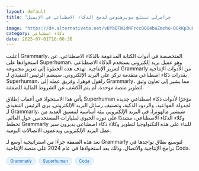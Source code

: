 ```yaml
---
layout: default
title: "جرامرلي تبتلع سوبرهيومن لدمج الذكاء الاصطناعي في الإيميل
"
image: "https://d4.alternativeto.net/vBYbQTW1dMFrccDQO4buZmzho-OGkKp3uQQPmEdgjTg/rs:fill:1520:760:0/g:ce:0:0/YWJzOi8vZGlzdC9jb250ZW50LzE3NTEzODY2MjYzOTEucG5n.png"
category: ذكاء اصطناعي
date: 2025-07-01T16:06:38
---
```


أعلنت Grammarly، المتخصصة في أدوات الكتابة المدعومة بالذكاء الاصطناعي، عن استحواذها على Superhuman، وهو عميل بريد إلكتروني يستخدم الذكاء الاصطناعي لتعزيز الإنتاجية. تهدف هذه الخطوة إلى تعزيز مجموعة Grammarly من الأدوات الإنتاجية بقدرات ذكاء اصطناعي متقدمة تركز على البريد الإلكتروني. سينضم الرئيس التنفيذي لـ Superhuman، راهول فوهرا، وفريق عمله إلى Grammarly، مما يشير إلى تعاون وثيق لتطوير منصة موحدة. لم يتم الكشف عن الشروط المالية للصفقة.

يأتي هذا الاستحواذ في أعقاب إطلاق Superhuman مؤخرًا لأدوات ذكاء اصطناعي جديدة لجدولة المواعيد، والردود الذكية، وتصنيف رسائل البريد الإلكتروني. يرى الرئيس التنفيذي لـ Grammarly، شيشير مالهوترا، في البريد الإلكتروني بيئة أساسية لتنسيق العديد من وكلاء الذكاء الاصطناعي، مشددًا على دوره الحيوي لمليارات المستخدمين حول العالم. تخطط Grammarly للبناء على هذه التكنولوجيا لتطوير وكلاء ذكاء اصطناعي يديرون سير عمل البريد الإلكتروني ويدعمون الاتصالات اليومية.

تعد هذه الصفقة جزءًا من استراتيجية أوسع لـ Grammarly لتوسيع نطاق تواجدها في برامج الإنتاجية والاتصال، وذلك بعد استحواذها في عام 2024 على منصة الإنتاجية Coda.

<div style="margin-top:2px; margin-bottom:2px;"><a href="https://bidjadraft.github.io/?query=Grammarly" style="background:#e3f2fd; color:#1565c0; font-size:80%; border-radius:12px; padding:3px 10px; margin:2px 4px 2px 0; display:inline-block; border:1px solid #bbdefb; text-decoration:none;">Grammarly</a> <a href="https://bidjadraft.github.io/?query=Superhuman" style="background:#e3f2fd; color:#1565c0; font-size:80%; border-radius:12px; padding:3px 10px; margin:2px 4px 2px 0; display:inline-block; border:1px solid #bbdefb; text-decoration:none;">Superhuman</a> <a href="https://bidjadraft.github.io/?query=Coda" style="background:#e3f2fd; color:#1565c0; font-size:80%; border-radius:12px; padding:3px 10px; margin:2px 4px 2px 0; display:inline-block; border:1px solid #bbdefb; text-decoration:none;">Coda</a></div><br><br>
